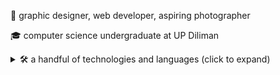 👋 graphic designer, web developer, aspiring photographer

🎓 computer science undergraduate at UP Diliman

<details>
  <summary>🛠 a handful of technologies and languages (click to expand)</summary>

- HTML5 (vanilla, Bootstrap, Tailwind)
- Vue (learning v3, along with Nuxt)
- Python 3 (discord.py/nextcord, Flask, Django)
- MySQL
- Docker
- Unix (Bash) scripting
- some C/C++
- Adobe Ps/Lr/Ai (learning Pr, Ae)
- Figma
</details>
